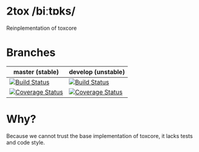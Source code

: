 # 2tox /biːtɒks/
Reinplementation of toxcore

Branches
========

master (stable) | develop (unstable)
--------------- | -----------------
[![Build Status](https://travis-ci.org/kpp/2tox.svg?branch=master)](https://travis-ci.org/kpp/2tox) | [![Build Status](https://travis-ci.org/kpp/2tox.svg?branch=develop)](https://travis-ci.org/kpp/2tox)
[![Coverage Status](https://coveralls.io/repos/kpp/2tox/badge.svg?branch=master&service=github)](https://coveralls.io/github/kpp/2tox?branch=master) | [![Coverage Status](https://coveralls.io/repos/kpp/2tox/badge.svg?branch=develop&service=github)](https://coveralls.io/github/kpp/2tox?branch=develop)

# Why?
Because we cannot trust the base implementation of toxcore, it lacks tests and code style.
